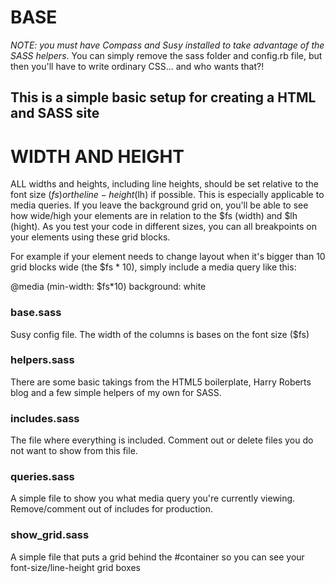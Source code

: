 # BASE
_NOTE: you must have Compass and Susy installed to take advantage of the SASS helpers_. You can simply remove the sass folder and config.rb file, but then you'll have to write ordinary CSS... and who wants that?!

## This is a simple basic setup for creating a HTML and SASS site

# WIDTH AND HEIGHT

ALL widths and heights, including line heights, should be set relative to the font size ($fs) or the line-height ($lh) if possible. This is especially applicable to media queries. If you leave the background grid on, you'll be able to see how wide/high your elements are in relation to the $fs (width) and $lh (hight). As you test your code in different sizes, you can all breakpoints on your elements using these grid blocks.

For example if your element needs to change layout when it's bigger than 10 grid blocks wide (the $fs * 10), simply include a media query like this:

@media (min-width: $fs*10)
	background: white

### base.sass

Susy config file. The width of the columns is bases on the font size ($fs)

### helpers.sass

There are some basic takings from the HTML5 boilerplate, Harry Roberts blog and a few simple helpers of my own for SASS.

### includes.sass

The file where everything is included. Comment out or delete files you do not want to show from this file.

### queries.sass

A simple file to show you what media query you're currently viewing. Remove/comment out of includes for production.

### show_grid.sass

A simple file that puts a grid behind the #container so you can see your font-size/line-height grid boxes

